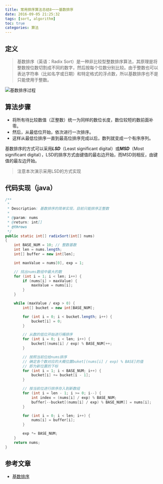 ```yaml
---
title: 常用排序算法总结8一一基数排序
date: 2016-09-05 21:25:32
tags: [sort, algorithm]
toc: true
categories: 算法
---
```


## 定义

> 基数排序（英语：Radix Sort）是一种非比较型整数排序算法，其原理是将整数按位数切割成不同的数字，然后按每个位数分别比较。由于整数也可以表达字符串（比如名字或日期）和特定格式的浮点数，所以基数排序也不是只能使用于整数。

![基数排序过程](http://img.blog.csdn.net/20160904205916953)

<!--more-->

## 算法步骤

- 将所有待比较数值（正整数）统一为同样的数位长度，数位较短的数前面补零。
- 然后，从最低位开始，依次进行一次排序。
- 这样从最低位排序一直到最高位排序完成以后，数列就变成一个有序序列。

基数排序的方式可以采用***LSD***（Least significant digital）或***MSD***（Most significant digital），LSD的排序方式由键值的最右边开始，而MSD则相反，由键值的最左边开始。

> 注意本次演示采用LSD的方式实现

## 代码实现（java）

``` java
/**
 *
 * Description: 基数排序的简单实现，目前只能排序正整数
 *
 * @param: nums
 * @return: int[]
 * @throws
 */
public static int[] radixSort(int[] nums)
{
    int BASE_NUM = 10; // 整数基数
    int len = nums.length;
    int[] buffer = new int[len];

    int maxValue = nums[0], exp = 1;

    // 找出nums数组中最大的数
    for (int i = 1; i < len; i++) {
        if (nums[i] > maxValue) {
            maxValue = nums[i];
        }
    }

    while (maxValue / exp > 0) {
        int[] bucket = new int[BASE_NUM];

        for (int i = 0; i < bucket.length; i++) {
            bucket[i] = 0;
        }

        // 从数的低位开始进行桶排序
        for (int i = 0; i < len; i++) {
            bucket[(nums[i] / exp) % BASE_NUM]++;
        }

        // 按照当前位给nums排序
        // 确定各个数对应的大概位置buket[(nums[i] / exp) % BASE]的值
        // 即为新位置的下标
        for (int i = 1; i < BASE_NUM; i++) {
            bucket[i] += bucket[i - 1];
        }

        // 按当前位进行排序存入到新数组
        for (int i = len - 1; i >= 0; i--) {
            int index = (nums[i] / exp) % BASE_NUM;
            buffer[--bucket[(nums[i] / exp) % BASE_NUM]] = nums[i];
        }

        for (int i = 0; i < len; i++) {
            nums[i] = buffer[i];
        }

        exp *= BASE_NUM;
    }
    return nums;
}
```

## 参考文章

- [基数排序](https://wikipedia.org/wiki/%E5%9F%BA%E6%95%B0%E6%8E%92%E5%BA%8F#C)